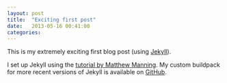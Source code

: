 ```yaml
---
layout: post
title:  "Exciting first post"
date:   2013-05-16 00:41:00
categories:
---
```


This is my extremely exciting first blog post (using [Jekyll](http://jekyllrb.com/)).

I set up Jekyll using the [tutorial by Matthew Manning](http://mwmanning.com/2011/11/29/Run-Your-Jekyll-Site-On-Heroku.html). My custom buildpack for more recent versions of Jekyll is available on [GitHub](https://github.com/patricknaish/heroku-buildpack-ruby-jekyll).

